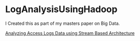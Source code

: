 # LogAnalysisUsingHadoop


I Created this as part of my masters paper on Big Data.

[Analyzing Access Logs Data using Stream Based Architecture](https://library.ndsu.edu/ir/handle/10365/28001)
